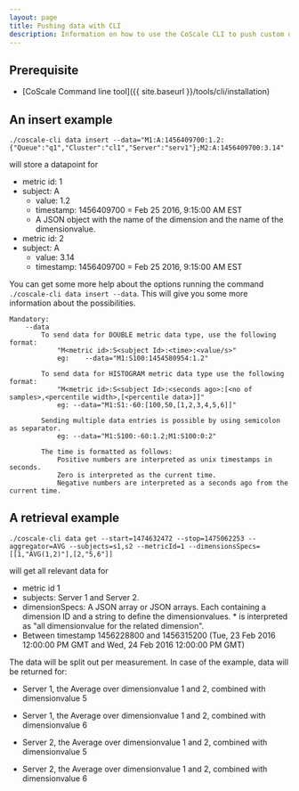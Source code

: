 ```yaml
---
layout: page
title: Pushing data with CLI
description: Information on how to use the CoScale CLI to push custom data.
---
```


## Prerequisite
* [CoScale Command line tool]({{ site.baseurl }}/tools/cli/installation)

## An insert example
`./coscale-cli data insert --data="M1:A:1456409700:1.2:{"Queue":"q1","Cluster":"cl1","Server":"serv1"};M2:A:1456409700:3.14"`

will store a datapoint for

* metric id: 1
* subject: A
    * value: 1.2
    * timestamp: 1456409700 = Feb 25 2016, 9:15:00 AM EST
    * A JSON object with the name of the dimension and the name of the dimensionvalue.
* metric id: 2
* subject: A
    * value: 3.14
    * timestamp: 1456409700 = Feb 25 2016, 9:15:00 AM EST

You can get some more help about the options running the command `./coscale-cli data insert --data`. This will give you some more information about the possibilities.

    Mandatory:
        --data
            To send data for DOUBLE metric data type, use the following format:
                "M<metric id>:S<subject Id>:<time>:<value/s>"
                eg:    --data="M1:S100:1454580954:1.2"

            To send data for HISTOGRAM metric data type use the following format:
                "M<metric id>:S<subject Id>:<seconds ago>:[<no of samples>,<percentile width>,[<percentile data>]]"
                eg: --data="M1:S1:-60:[100,50,[1,2,3,4,5,6]]"

            Sending multiple data entries is possible by using semicolon as separator.
                eg: --data="M1:S100:-60:1.2;M1:S100:0:2"

            The time is formatted as follows:
                Positive numbers are interpreted as unix timestamps in seconds.
                Zero is interpreted as the current time.
                Negative numbers are interpreted as a seconds ago from the current time.

## A retrieval example
`./coscale-cli data get --start=1474632472 --stop=1475062253 --aggregator=AVG --subjects=s1,s2 --metricId=1 --dimensionsSpecs=[[1,"AVG(1,2)"],[2,"5,6"]]`

will get all relevant data for

* metric id 1
* subjects: Server 1 and Server 2.
* dimensionSpecs: A JSON array or JSON arrays. Each containing a dimension ID and a string to define the dimensionvalues. * is interpreted as "all dimensionvalue for the related dimension".
* Between timestamp 1456228800 and 1456315200 (Tue, 23 Feb 2016 12:00:00 PM GMT and Wed, 24 Feb 2016 12:00:00 PM GMT)

The data will be split out per measurement. In case of the example, data will be returned for:

* Server 1, the Average over dimensionvalue 1 and 2, combined with dimensionvalue 5

* Server 1, the Average over dimensionvalue 1 and 2, combined with dimensionvalue 6

* Server 2, the Average over dimensionvalue 1 and 2, combined with dimensionvalue 5

* Server 2, the Average over dimensionvalue 1 and 2, combined with dimensionvalue 6